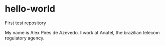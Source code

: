 # hello-world
First test repository

My name is Alex Pires de Azevedo. I work at Anatel, the brazilian telecom regulatory agency.
